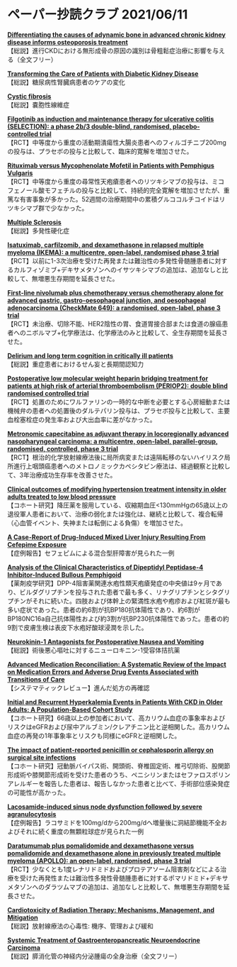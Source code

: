 # ペーパー抄読クラブ 2021/06/11

[**Differentiating the causes of adynamic bone in advanced chronic kidney disease informs osteoporosis treatment**](https://pubmed.ncbi.nlm.nih.gov/34102219/)  
【総説】進行CKDにおける無形成骨の原因の識別は骨粗鬆症治療に影響を与える（全文フリー）

[**Transforming the Care of Patients with Diabetic Kidney Disease**](https://pubmed.ncbi.nlm.nih.gov/34103350/)  
【総説】糖尿病性腎臓病患者のケアの変化

[**Cystic fibrosis**](https://pubmed.ncbi.nlm.nih.gov/34090606/)  
【総説】嚢胞性線維症

[**Filgotinib as induction and maintenance therapy for ulcerative colitis (SELECTION): a phase 2b/3 double-blind, randomised, placebo-controlled trial**](https://pubmed.ncbi.nlm.nih.gov/34090625/)  
【RCT】中等度から重度の活動期潰瘍性大腸炎患者へのフィルゴチニブ200mgの投与は、プラセボの投与と比較して、臨床的寛解を増加させた。

[**Rituximab versus Mycophenolate Mofetil in Patients with Pemphigus Vulgaris**](https://pubmed.ncbi.nlm.nih.gov/34097368/)  
【RCT】中等度から重度の尋常性天疱瘡患者へのリツキシマブの投与は、ミコフェノール酸モフェチルの投与と比較して、持続的完全寛解を増加させたが、重篤な有害事象が多かった。52週間の治療期間中の累積グルココルチコイドはリツキシマブ群で少なかった。

[**Multiple Sclerosis**](https://pubmed.ncbi.nlm.nih.gov/34097429/)  
【総説】多発性硬化症

[**Isatuximab, carfilzomib, and dexamethasone in relapsed multiple myeloma (IKEMA): a multicentre, open-label, randomised phase 3 trial**](https://pubmed.ncbi.nlm.nih.gov/34097854/)  
【RCT】以前に1-3次治療を受けた再発または難治性の多発性骨髄腫患者に対するカルフィゾミブ+デキサメタゾンへのイサツキシマブの追加は、追加なしと比較して、無増悪生存期間を延長させた。

[**First-line nivolumab plus chemotherapy versus chemotherapy alone for advanced gastric, gastro-oesophageal junction, and oesophageal adenocarcinoma (CheckMate 649): a randomised, open-label, phase 3 trial**](https://pubmed.ncbi.nlm.nih.gov/34102137/)  
【RCT】未治療、切除不能、HER2陰性の胃、食道胃接合部または食道の腺癌患者へのニボルマブ+化学療法は、化学療法のみと比較して、全生存期間を延長させた。

[**Delirium and long term cognition in critically ill patients**](https://pubmed.ncbi.nlm.nih.gov/34103334/)  
【総説】重症患者におけるせん妄と長期間認知力

[**Postoperative low molecular weight heparin bridging treatment for patients at high risk of arterial thromboembolism (PERIOP2): double blind randomised controlled trial**](https://pubmed.ncbi.nlm.nih.gov/34108229/)  
【RCT】処置のためにワルファリンの一時的な中断を必要とする心房細動または機械弁の患者への処置後のダルテパリン投与は、プラセボ投与と比較して、主要血栓塞栓症の発生率および大出血率に差がなかった。

[**Metronomic capecitabine as adjuvant therapy in locoregionally advanced nasopharyngeal carcinoma: a multicentre, open-label, parallel-group, randomised, controlled, phase 3 trial**](https://pubmed.ncbi.nlm.nih.gov/34111416/)  
【RCT】根治的化学放射線療法後に局所病変または遠隔転移のないハイリスク局所進行上咽頭癌患者へのメトロノミックカペシタビン療法は、経過観察と比較して、3年治療成功生存率を改善させた。

[**Clinical outcomes of modifying hypertension treatment intensity in older adults treated to low blood pressure**](https://pubmed.ncbi.nlm.nih.gov/34097300/)  
【コホート研究】降圧薬を服用している、収縮期血圧<130mmHgの65歳以上の退役軍人患者において、治療の弱化または強化は、継続と比較して、複合転帰（心血管イベント、失神または転倒による負傷）を増加させた。

[**A Case-Report of Drug-Induced Mixed Liver Injury Resulting From Cefepime Exposure**](https://pubmed.ncbi.nlm.nih.gov/34098807/)  
【症例報告】セフェピムによる混合型肝障害が見られた一例

[**Analysis of the Clinical Characteristics of Dipeptidyl Peptidase-4 Inhibitor-Induced Bullous Pemphigoid**](https://pubmed.ncbi.nlm.nih.gov/34105395/)  
【薬剤疫学研究】DPP-4阻害薬関連水疱性類天疱瘡発症の中央値は9ヶ月であり、ビルダグリプチンを投与された患者で最も多く、リナグリプチンとシタグリプチンがそれに続いた。四肢および体幹上の緊満性水疱や疱疹および紅斑が最も多い症状であった。患者の約6割が抗BP180抗体陽性であり、約6割がBP180NC16a自己抗体陽性および約3割が抗BP230抗体陽性であった。患者の約9割で皮膚生検は表皮下水疱好酸球浸潤を示した。

[**Neurokinin-1 Antagonists for Postoperative Nausea and Vomiting**](https://pubmed.ncbi.nlm.nih.gov/34106456/)  
【総説】術後悪心嘔吐に対するニューロキニン-1受容体拮抗薬

[**Advanced Medication Reconciliation: A Systematic Review of the Impact on Medication Errors and Adverse Drug Events Associated with Transitions of Care**](https://pubmed.ncbi.nlm.nih.gov/34103267/)  
【システマティックレビュー】進んだ処方の再確認

[**Initial and Recurrent Hyperkalemia Events in Patients With CKD in Older Adults: A Population-Based Cohort Study**](https://pubmed.ncbi.nlm.nih.gov/34104453/)  
【コホート研究】66歳以上の参加者において、高カリウム血症の事象率およびリスクはeGFRおよび尿中アルブミン/クレアチニン比と逆相関した。高カリウム血症の再発の1年事象率とリスクも同様にeGFRと逆相関した。

[**The impact of patient-reported penicillin or cephalosporin allergy on surgical site infections**](https://pubmed.ncbi.nlm.nih.gov/34105449/)  
【コホート研究】冠動脈バイパス術、開頭術、脊椎固定術、椎弓切除術、股関節形成術や膝関節形成術を受けた患者のうち、ペニシリンまたはセファロスポリンアレルギーを報告した患者は、報告しなかった患者と比べて、手術部位感染発症の可能性が高かった。

[**Lacosamide-induced sinus node dysfunction followed by severe agranulocytosis**](https://pubmed.ncbi.nlm.nih.gov/34102997/)  
【症例報告】ラコサミドを100mg/dから200mg/dへ増量後に洞結節機能不全およびそれに続く重度の無顆粒球症が見られた一例

[**Daratumumab plus pomalidomide and dexamethasone versus pomalidomide and dexamethasone alone in previously treated multiple myeloma (APOLLO): an open-label, randomised, phase 3 trial**](https://pubmed.ncbi.nlm.nih.gov/34087126/)  
【RCT】少なくとも1度レナリドミドおよびプロテアソーム阻害剤などによる治療を受けた再発性または難治性多発性骨髄腫患者に対するポマリドミド+デキサメタゾンへのダラツムマブの追加は、追加なしと比較して、無増悪生存期間を延長させた。

[**Cardiotoxicity of Radiation Therapy: Mechanisms, Management, and Mitigation**](https://pubmed.ncbi.nlm.nih.gov/34110500/)  
【総説】放射線療法の心毒性: 機序、管理および緩和

[**Systemic Treatment of Gastroenteropancreatic Neuroendocrine Carcinoma**](https://pubmed.ncbi.nlm.nih.gov/34110508/)  
【総説】膵消化管の神経内分泌腫瘍の全身治療（全文フリー）